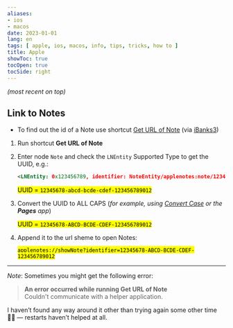 ```yaml
---
aliases:
- ios
- macos
date: 2023-01-01
lang: en
tags: [ apple, ios, macos, info, tips, tricks, how to ]
title: Apple
showToc: true
tocOpen: true
tocSide: right
---
```


<!--more-->

*(most recent on top)*

## Link to Notes

* To find out the id of a Note use shortcut [Get URL of Note](https://showcuts.app/share/view/e370c4eacc7441a18e7ec95667b2e32f) (via [iBanks3](https://www.reddit.com/r/shortcuts/comments/aot272/get_url_of_note_copy_note_url_to_clipboard))

1. Run shortcut **Get URL of Note**
2. Enter node `Note` and check the `LNEntity` Supported Type to get the UUID, e.g.:

    ```xml
    <LNEntity: 0x123456789, identifier: NoteEntity/applenotes:note/12345678-abcd-bcde-cdef-123456789012, ...
    ```

    <mark>UUID = `12345678-abcd-bcde-cdef-123456789012`</mark>

3. Convert the UUID to ALL CAPS (*for example, using [Convert Case](https://convertcase.net/) or the **Pages** app*)

    <mark>UUID = `12345678-ABCD-BCDE-CDEF-123456789012`</mark>

4. Append it to the url sheme to open Notes:

    <mark>`applenotes://showNote?identifier=12345678-ABCD-BCDE-CDEF-123456789012`</mark>

---

*Note*: Sometimes you might get the following error:

> **An error occurred while running Get URL of Note**  
> Couldn't communicate with a helper application.

I haven’t found any way around it other than trying again some other time 🤷‍♂️ — restarts haven’t helped at all.
